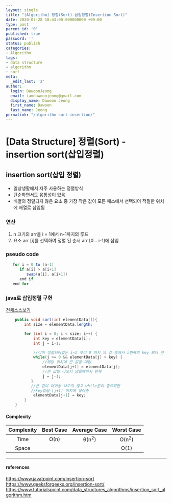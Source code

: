 ```yaml
---
layout: single
title: "[Algorithm] 정렬(Sort)-삽입정렬(Insertion Sort)"
date: 2020-07-28 18:43:00.000000000 +09:00
type: post
parent_id: '0'
published: true
password: ''
status: publish
categories:
- Algorithm
tags:
- data structure
- algorithm
- sort
meta:
  _edit_last: '2'
author:
  login: DawoonJeong
  email: iamdawoonjeong@gmail.com
  display_name: Dawoon Jeong
  first_name: Dawoon
  last_name: Jeong
permalink: "/algorithm-sort-insertion/"
---
```

# [Data Structure] 정렬(Sort) - insertion sort(삽입정렬)


## insertion sort(삽입 정렬)
- 일상생활에서 자주 사용하는 정렬방식
- 단순하면서도 융통성이 있음
- 배열의 정렬되지 않은 요소 중 가장 작은 값이 모든 패스에서 선택되어 적절한 위치에 배열로 삽입됨


### 연산
1. n 크기의 arr을  i = 1에서 n-1까지의 루프
2. 요소 arr [i]를 선택하여 정렬 된 순서 arr [0… i-1]에 삽입


###  pseudo code
```java
   for i = 0 to (n-1)
      if a[i] > a[i+1]
         swap(a[i], a[i+1])
      end if
   end for
```   


### java로 삽입정렬 구현

[전체소스보기](https://github.com/iamdawoonjeong/java-datastructure-algorithm/blob/master/java-algorithm-theory/src/sort/insert/InsertSort.java)


```java
    public void sort(int elementData[]){
        int size = elementData.length;

        for (int i = 0; i < size; i++) {
            int key = elementData[i];
            int j = i-1;

            //이미 정렬되어있는 i~1 부터 0 까지 의 값 중에서 i번째의 key 보다 큰 값을 만나면
            while(j >= 0 && elementData[j] > key) {
                //해당 위치에 큰 값을 대입
                elementData[j+1] = elementData[j];
                //큰 값일 나오지 않을때까지 반복  
                j = j-1;
           }
           //큰 값이 더이상 나오지 않고 while문이 종료되면
           //key값을 [j+1] 위치에 넣어줌
            elementData[j+1] = key;
        }
    }

```

#### Complexity


| Complexity | Best Case | Average Case | Worst Case |
|:--------:|:--------:|:--------:|:--------:|
| Time | Ω(n) | θ(n<sup>2</sup>) | O(n<sup>2</sup>) |
| Space | | | O(1) |



---
#### references
<https://www.javatpoint.com/insertion-sort>  
<https://www.geeksforgeeks.org/insertion-sort/>  
<https://www.tutorialspoint.com/data_structures_algorithms/insertion_sort_algorithm.htm>  
